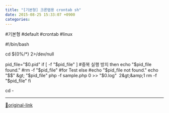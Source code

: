 ```yaml
---
title: "[기본형] 크론탭용 crontab sh"
date: 2015-08-25 15:33:07 +0900
categories: 
---
```

  

#기본형 #default #crontab #linux

  
  

#!/bin/bash
  

cd ${0%/*} 2&gt;/dev/null
  

pid_file="$0.pid"
if [ -f "$pid_file" ] #중복 실행 방지
then
	echo "$pid_file found."
	#rm -f "$pid_file" #for Test
else
	#echo "$pid_file not found."
	echo "$$" &gt; "$pid_file"
	php -f sample.php 0 &gt;&gt; "$0.log"  2&gt;&amp;1
	rm -f "$pid_file"
fi
  

cd -

  






***
[🔗original-link](http://www.mins01.com/mh/tech/read/965)